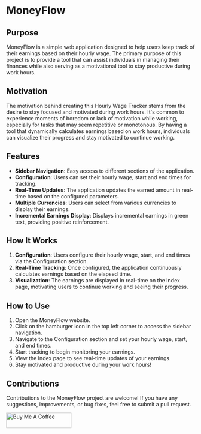 # MoneyFlow

## Purpose
MoneyFlow is a simple web application designed to help users keep track of their earnings based on their hourly wage. The primary purpose of this project is to provide a tool that can assist individuals in managing their finances while also serving as a motivational tool to stay productive during work hours.

## Motivation
The motivation behind creating this Hourly Wage Tracker stems from the desire to stay focused and motivated during work hours. It's common to experience moments of boredom or lack of motivation while working, especially for tasks that may seem repetitive or monotonous. By having a tool that dynamically calculates earnings based on work hours, individuals can visualize their progress and stay motivated to continue working.

## Features
- **Sidebar Navigation**: Easy access to different sections of the application.
- **Configuration**: Users can set their hourly wage, start and end times for tracking.
- **Real-Time Updates**: The application updates the earned amount in real-time based on the configured parameters.
- **Multiple Currencies**: Users can select from various currencies to display their earnings.
- **Incremental Earnings Display**: Displays incremental earnings in green text, providing positive reinforcement.

## How It Works
1. **Configuration**: Users configure their hourly wage, start, and end times via the Configuration section.
2. **Real-Time Tracking**: Once configured, the application continuously calculates earnings based on the elapsed time.
3. **Visualization**: The earnings are displayed in real-time on the Index page, motivating users to continue working and seeing their progress.

## How to Use
1. Open the MoneyFlow website.
2. Click on the hamburger icon in the top left corner to access the sidebar navigation.
3. Navigate to the Configuration section and set your hourly wage, start, and end times.
4. Start tracking to begin monitoring your earnings.
5. View the Index page to see real-time updates of your earnings.
6. Stay motivated and productive during your work hours!

## Contributions
Contributions to the MoneyFlow project are welcome! If you have any suggestions, improvements, or bug fixes, feel free to submit a pull request.

<a href="https://buymeacoffee.com/kunaibox" target="_blank"><img src="https://cdn.buymeacoffee.com/buttons/default-orange.png" alt="Buy Me A Coffee" height="41" width="174"></a>
